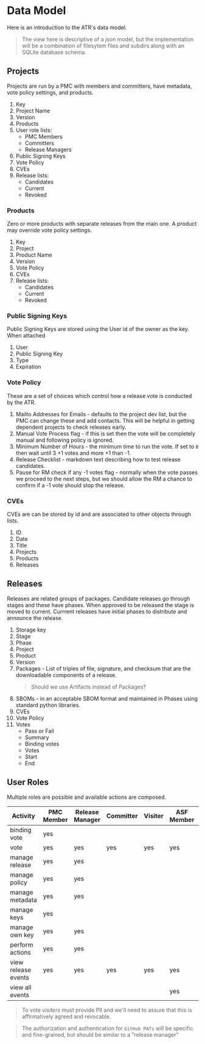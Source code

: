 # Data Model

Here is an introduction to the ATR's data model.

> The view here is descriptive of a json model, but the implementation will be a combination of filesytem files and subdirs along with an SQLite database schema.

## Projects

Projects are run by a PMC with members and committers, have metadata, vote policy settings, and products.

1. Key
2. Project Name
3. Version
9. Products
4. User role lists:
   - PMC Members
   - Committers
   - Release Managers
5. Public Signing Keys
8. Vote Policy
9. CVEs
10. Release lists:
    - Candidates
    - Current
    - Revoked

### Products

Zero or more products with separate releases from the main one. A product may override vote policy settings.

1. Key
2. Project
3. Product Name
4. Version
8. Vote Policy
9. CVEs
10. Release lists:
    - Candidates
    - Current
    - Revoked

### Public Signing Keys

Public Signing Keys are stored using the User id of the owner as the key. When attached

1. User
2. Public Signing Key
3. Type
4. Expiration

### Vote Policy

These are a set of choices which control how a release vote is conducted by the ATR. 

1. Mailto Addresses for Emails - defaults to the project dev list, but the PMC can change these and add contacts.
   This will be helpful in getting dependent projects to check releases early.
3. Manual Vote Process flag - if this is set then the vote will be completely manual and following policy is ignored.
4. Minimum Number of Hours - the minimum time to run the vote. If set to `0` then wait until 3 +1 votes and more +1 than -1.
5. Release Checklist - markdown text describing how to test release candidates.
6. Pause for RM check if any -1 votes flag - normally when the vote passes we proceed to the next steps,
   but we should allow the RM a chance to confirm if a -1 vote should stop the release.

### CVEs

CVEs are can be stored by id and are associated to other objects through lists.

1. ID
2. Date
3. Title
4. Projects
5. Products
6. Releases

## Releases

Releases are related groups of packages. Candidate releases go through stages and these have phases.
When approved to be released the stage is moved to current.
Currrent releases have initial phases to distribute and announce the release.

1. Storage key
2. Stage
3. Phase
4. Project
5. Product
3. Version
4. Packages - List of triples of file, signature, and checksum that are the downloadable components of a release.
   > Should we use Artifacts instead of Packages?
6. SBOMs - in an acceptable SBOM format and maintained in Phases using standard python libraries.
7. CVEs
8. Vote Policy
5. Votes
   - Pass or Fail
   - Summary
   - Binding votes
   - Votes
   - Start
   - End

## User Roles

Multiple roles are possible and available actions are composed.

| Activity   | PMC Member | Release Manager | Committer | Visiter | ASF Member | Admin
| ---------- | ---------- | --------------- | --------- | ------- | ---------- | -----
| binding vote | yes |  | | |  | 
| vote         | yes | yes | yes | yes | yes | 
| manage release | yes | yes | | | | yes
| manage policy | yes | yes | | | | yes
| manage metadata | yes | yes | | | | yes
| manage keys | yes | | | | | yes
| manage own key | yes | yes | | | |
| perform actions | yes | yes | | | | yes
| view release events | yes | yes | yes | yes | yes | yes
| view all events | | | | | yes | yes

> To vote _visiters_ must provide PII and we'll need to assure that this is affirmatively agreed and revocable.

> The authorization and authentication for `GitHub PATs` will be specific and fine-grained, but should be similar to a "release manager"
